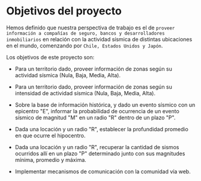 # Objetivos del proyecto

Hemos definido que nuestra perspectiva de trabajo es el de `proveer información a compañías de seguro, bancos y desarrolladores inmobiliarios` en relación con la actividad sísmica de distintas ubicaciones en el mundo, comenzando por `Chile, Estados Unidos y Japón`.

Los objetivos de este proyecto son:

- Para un territorio dado, proveer información de zonas según su actividad sísmica (Nula, Baja, Media, Alta).

- Para un territorio dado, proveer información de zonas según su intensidad de actividad sísmica (Nula, Baja, Media, Alta).

- Sobre la base de información histórica, y dado un evento sísmico con un epicentro "E", informar la probabilidad de ocurrencia de un evento sísmico de magnitud "M" en un radio "R" dentro de un plazo "P".

- Dada una locación y un radio "R", establecer la profundidad promedio en que ocurre el hipocentro.

- Dada una locación y un radio "R", recuperar la cantidad de sismos ocurridos allí en un plazo "P" determinado junto con sus magnitudes mínima, promedio y máxima.

- Implementar mecanismos de comunicación con la comunidad vía web.